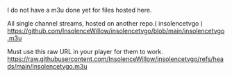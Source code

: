 I do not have a m3u done yet for files hosted here.

All single channel streams, hosted on another repo.( insolencetvgo )
https://github.com/InsolenceWillow/insolencetvgo/blob/main/insolencetvgo.m3u

Must use this raw URL in your player for them to work.
https://raw.githubusercontent.com/InsolenceWillow/insolencetvgo/refs/heads/main/insolencetvgo.m3u